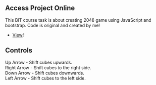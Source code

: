 ## Access Project Online

This BIT course task is about creating 2048 game using JavaScript and bootstrap. Code is original and created by me!

-   [View](https://gymmed.github.io/BIT-2048-Game/)!

## Controls

Up Arrow - Shift cubes upwards.<br />
Right Arrow - Shift cubes to the right side.<br />
Down Arrow - Shift cubes downwards.<br />
Left Arrow - Shift cubes to the left side.<br />
